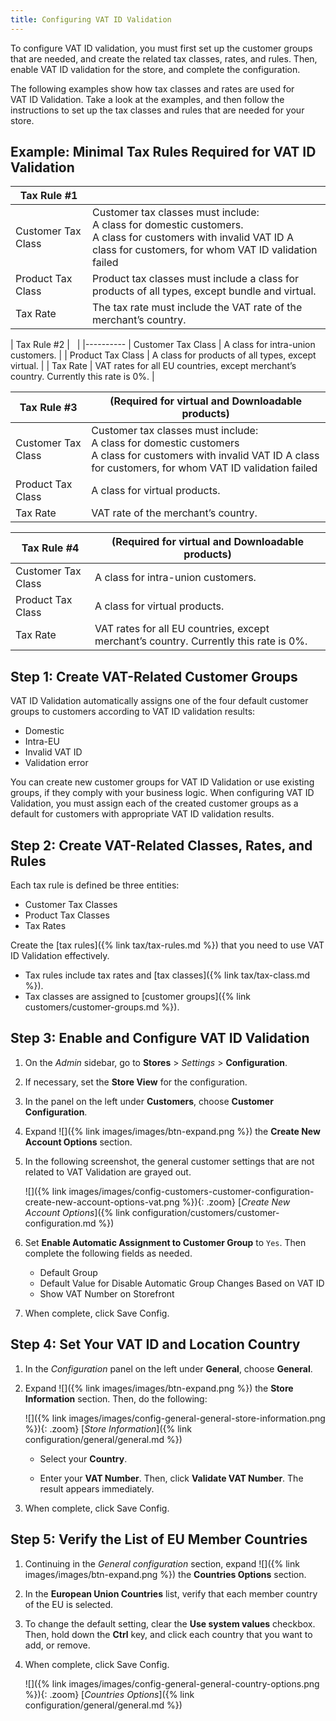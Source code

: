```yaml
---
title: Configuring VAT ID Validation
---
```


To configure VAT ID validation, you must first set up the customer groups that are needed, and create the related tax classes, rates, and rules. Then, enable VAT ID validation for the store, and complete the configuration.

The following examples show how tax classes and rates are used for VAT ID Validation. Take a look at the examples, and then follow the instructions to set up the tax classes and rules that are needed for your store.

## Example: Minimal Tax Rules Required for VAT ID Validation

|Tax Rule #1||
|--- |--- |
|Customer Tax Class|Customer tax classes must include: <br/>A class for domestic customers. <br/>A class for customers with invalid VAT ID A class for customers, for whom VAT ID validation failed|
|Product Tax Class|Product tax classes must include a class for products of all types, except bundle and virtual.|
|Tax Rate|The tax rate must include the VAT rate of the merchant’s country.|

| Tax Rule #2 |   |
|----------
| Customer Tax Class | A class for intra-union customers. |
| Product Tax Class | A class for products of all types, except virtual. |
| Tax Rate | VAT rates for all EU countries, except merchant’s country. Currently this rate is 0%. |

|Tax Rule #3 |(Required for virtual and Downloadable products)|
|--- |--- |
|Customer Tax Class|Customer tax classes must include: <br/>A class for domestic customers <br/>A class for customers with invalid VAT ID A class for customers, for whom VAT ID validation failed|
|Product Tax Class|A class for virtual products.|
|Tax Rate|VAT rate of the merchant’s country.|

|Tax Rule #4 |(Required for virtual and Downloadable products)|
|--- |--- |
|Customer Tax Class|A class for intra-union customers.|
|Product Tax Class|A class for virtual products.|
|Tax Rate|VAT rates for all EU countries, except merchant’s country. Currently this rate is 0%.|

## Step 1: Create VAT-Related Customer Groups

VAT ID Validation automatically assigns one of the four default customer groups to customers according to VAT ID validation results:

- Domestic
- Intra-EU
- Invalid VAT ID
- Validation error

You can create new customer groups for VAT ID Validation or use existing groups, if they comply with your business logic. When configuring VAT ID Validation, you must assign each of the created customer groups as a default for customers with appropriate VAT ID validation results.

## Step 2: Create VAT-Related Classes, Rates, and Rules

Each tax rule is defined be three entities:

- Customer Tax Classes
- Product Tax Classes
- Tax Rates

Create the [tax rules]({% link tax/tax-rules.md %}) that you need to use VAT ID Validation effectively.

- Tax rules include tax rates and [tax classes]({% link tax/tax-class.md %}).
- Tax classes are assigned to [customer groups]({% link customers/customer-groups.md %}).

## Step 3: Enable and Configure VAT ID Validation

1. On the _Admin_ sidebar, go to **Stores** > _Settings_ > **Configuration**.

1. If necessary, set the **Store View** for the configuration.

1. In the panel on the left under **Customers**, choose **Customer Configuration**.

1. Expand ![]({% link images/images/btn-expand.png %}) the **Create New Account Options** section.

1. In the following screenshot, the general customer settings that are not related to VAT Validation are grayed out.

    ![]({% link images/images/config-customers-customer-configuration-create-new-account-options-vat.png %}){: .zoom}
    [_Create New Account Options_]({% link configuration/customers/customer-configuration.md %})

1. Set **Enable Automatic Assignment to Customer Group** to `Yes`. Then complete the following fields as needed.

   - Default Group
   - Default Value for Disable Automatic Group Changes Based on VAT ID
   - Show VAT Number on Storefront

1. When complete, click <span class="btn">Save Config</span>.

## Step 4: Set Your VAT ID and Location Country

1. In the _Configuration_ panel on the left under **General**, choose **General**.

1. Expand ![]({% link images/images/btn-expand.png %}) the **Store Information** section. Then, do the following:

    ![]({% link images/images/config-general-general-store-information.png %}){: .zoom}
    [_Store Information_]({% link configuration/general/general.md %})

   - Select your **Country**.

   - Enter your **VAT Number**. Then, click **Validate VAT Number**. The result appears immediately.

1. When complete, click <span class="btn">Save Config</span>.

## Step 5: Verify the List of EU Member Countries

1. Continuing in the _General configuration_ section, expand ![]({% link images/images/btn-expand.png %}) the **Countries Options** section.

1. In the **European Union Countries** list, verify that each member country of the EU is selected.

1. To change the default setting, clear the **Use system values** checkbox. Then, hold down the **Ctrl** key, and click each country that you want to add, or remove.

1. When complete, click <span class="btn">Save Config</span>.

    ![]({% link images/images/config-general-general-country-options.png %}){: .zoom}
    [_Countries Options_]({% link configuration/general/general.md %})
